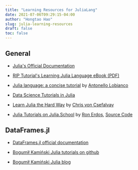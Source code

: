 ```yaml
---
title: "Learning Resources for JuliaLang"
date: 2021-07-06T09:29:15-04:00
author: "Hongtao Hao"
slug: julia-learning-resources
draft: false
toc: false
---
```

## General

- [Julia's Official Documentation](https://docs.julialang.org/en/v1/)

- [RIP Tutorial's Learning Julia Language eBook (PDF)](https://riptutorial.com/ebook/julia-lang)

- [Julia language: a concise tutorial](https://syl1.gitbook.io/julia-language-a-concise-tutorial/) by [Antonello Lobianco](https://github.com/sylvaticus)

- [Data Science Tutorials in Julia](https://alan-turing-institute.github.io/DataScienceTutorials.jl/)

- [Learn Julia the Hard Way](https://scls.gitbooks.io/ljthw/content/) by [Chris von Csefalvay](www.chrisvoncsefalvay.com)

- [Julia Tutorials on Julia.School](https://julia.school/julia/) by [Ron Erdos](https://twitter.com/RonErdos), [Source Code](https://github.com/moonbooth/julia-school)

## DataFrames.jl

- [DataFrames.jl official documentation](https://dataframes.juliadata.org/stable/)

- [Bogumił Kamiński Julia tutorials on github](https://github.com/bkamins/Julia-DataFrames-Tutorial)

- [Bogumił Kamiński Julia blog](https://bkamins.github.io/)